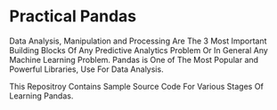 # Practical Pandas

Data Analysis, Manipulation and Processing Are The 3 Most Important Building Blocks Of Any Predictive Analytics Problem Or In General Any Machine Learning Problem. Pandas is One of The Most Popular and Powerful Libraries, Use For Data Analysis.

This Repositroy Contains Sample Source Code For Various Stages Of Learning Pandas.
